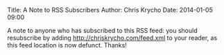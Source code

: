 Title: A Note to RSS Subscribers
Author: Chris Krycho
Date: 2014-01-05 09:00

A note to anyone who has subscribed to this RSS feed: you should resubscribe by
adding <http://chriskrycho.com/feed.xml> to your reader, as this feed location
is now defunct. Thanks!

